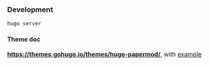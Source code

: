 ### Development

```sh
hugo server
```

#### Theme doc

**https://themes.gohugo.io/themes/hugo-papermod/**, with [example](https://github.com/adityatelange/hugo-PaperMod/wiki/Installation)